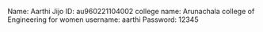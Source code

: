 Name: Aarthi Jijo
ID: au960221104002
college name: Arunachala college of Engineering for women
username: aarthi
Password: 12345
